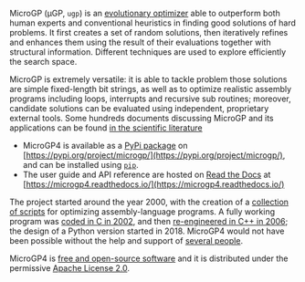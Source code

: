 MicroGP (µGP, `ugp`) is an [evolutionary optimizer](https://squillero.github.io/microgp4/evolution.html) able to outperform both human experts and conventional heuristics in finding good solutions of hard problems. It first creates a set of random solutions, then iteratively refines and enhances them using the result of their evaluations together with structural information. Different techniques are used to explore efficiently the search space.

MicroGP is extremely versatile: it is able to tackle problem those solutions are simple fixed-length bit strings, as well as to optimize realistic assembly programs including loops, interrupts and recursive sub routines; moreover, candidate solutions can be evaluated using independent, proprietary external tools. Some hundreds documents discussing MicroGP and its applications can be found [in the scientific literature](https://scholar.google.com/scholar?q=%28+MicroGP+OR+%C2%B5GP+OR+ugp3+OR+ugp2+%29+AND+%28+Squillero+OR+Tonda+OR+Sanchez+OR+Schillaci+%29)


* MicroGP4 is available as a [PyPi package](https://en.wikipedia.org/wiki/Python_Package_Index) on [https://pypi.org/project/microgp/](https://pypi.org/project/microgp/), and can be installed using [`pip`](https://en.wikipedia.org/wiki/Pip_%28package_manager%29).
* The user guide and API reference are hosted on [Read the Docs](https://en.wikipedia.org/wiki/Read_the_Docs) at [https://microgp4.readthedocs.io/](https://microgp4.readthedocs.io/)

The project started around the year 2000, with the creation of a [collection of scripts](https://squillero.github.io/microgp4/history.html#microgp1) for optimizing assembly-language programs. A fully working program was [coded in C in 2002](https://squillero.github.io/microgp4/history.html#microgp2), and then [re-engineered in C++ in 2006](https://squillero.github.io/microgp4/history.html#microgp3); the design of a Python version started in 2018. MicroGP4 would not have been possible without the help and support of [several people](https://squillero.github.io/microgp4/contributors.html).

MicroGP4 is [free and open-source software](https://en.wikipedia.org/wiki/Free_and_open-source_software) and it is distributed under the permissive [Apache License 2.0](https://www.tldrlegal.com/l/apache2).

